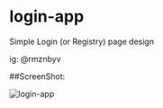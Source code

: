 # login-app
Simple Login (or Registry) page design

ig: @rmznbyv


##ScreenShot:

![login-app](https://user-images.githubusercontent.com/75716620/153741608-377fdf5d-31e3-4d87-8a15-e9df2a635209.jpg)
